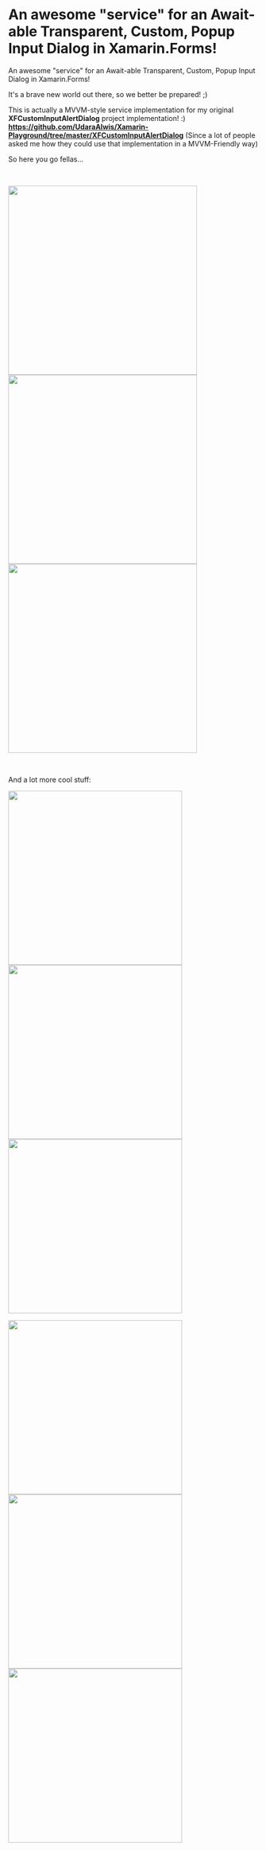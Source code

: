 # An awesome "service" for an Await-able Transparent, Custom, Popup Input Dialog in Xamarin.Forms!

An awesome "service" for an Await-able Transparent, Custom, Popup Input Dialog in Xamarin.Forms!

It's a brave new world out there, so we better be prepared! ;) 

This is actually a MVVM-style service implementation for my original <b>XFCustomInputAlertDialog</b> project implementation! :) <b>https://github.com/UdaraAlwis/Xamarin-Playground/tree/master/XFCustomInputAlertDialog</b>
(Since a lot of people asked me how they could use that implementation in a MVVM-Friendly way)

So here you go fellas...

<br />

<img src="https://github.com/UdaraAlwis/Xamarin-Playground/raw/master/XFCustomInputAlertDialog/screenshots/FullInputAlertDialogAndroid.gif"  height="380" /> <img src="https://github.com/UdaraAlwis/Xamarin-Playground/raw/master/XFCustomInputAlertDialog/screenshots/FullInputAlertDialogiOS.gif"  height="380" /> <img src="https://github.com/UdaraAlwis/Xamarin-Playground/raw/master/XFCustomInputAlertDialog/screenshots/FullInputAlertDialogUWP.gif"  height="380" />

<br />

And a lot more cool stuff:

<img src="https://github.com/UdaraAlwis/Xamarin-Playground/raw/master/XFCustomInputAlertDialog/screenshots/Nexus 5 (Lollipop) Screenshot 1.png"  height="350" /> <img src="https://github.com/UdaraAlwis/Xamarin-Playground/raw/master/XFCustomInputAlertDialog/screenshots/Nexus 5 (Lollipop) Screenshot 2.png"  height="350" /> <img src="https://github.com/UdaraAlwis/Xamarin-Playground/raw/master/XFCustomInputAlertDialog/screenshots/Nexus 5 (Lollipop) Screenshot 3.png"  height="350" /> 

<img src="https://github.com/UdaraAlwis/Xamarin-Playground/raw/master/XFCustomInputAlertDialog/screenshots/Nexus 5 (Lollipop) Screenshot 4.png"  height="350" /> <img src="https://github.com/UdaraAlwis/Xamarin-Playground/raw/master/XFCustomInputAlertDialog/screenshots/Nexus 5 (Lollipop) Screenshot 5.png"  height="350" /> <img src="https://github.com/UdaraAlwis/Xamarin-Playground/raw/master/XFCustomInputAlertDialog/screenshots/Nexus 5 (Lollipop) Screenshot 6.png"  height="350" />
